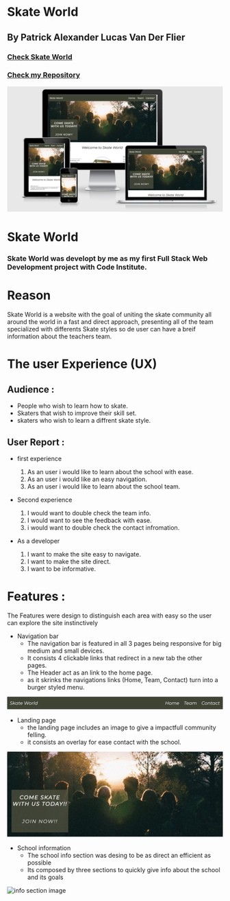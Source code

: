 # Skate World

## By Patrick Alexander Lucas Van Der Flier

### [Check Skate World](https://vanderpatrick.github.io/Skate-World/index.html)
### [Check my Repository](https://github.com/vanderpatrick/Skate-World)

![responsive image from the main screen](/assets/images/responsive.png)

# Skate World

### Skate World was developt by me as my first Full Stack Web Development project with Code Institute.

# Reason
Skate World is a website with the goal of uniting the skate community all around the world in a fast and direct approach, presenting all of the team specialized with differents Skate styles so de user can have a breif information about the teachers team.

# The user Experience (UX)

##  Audience : 

- People who wish to learn how to skate.
- Skaters that wish to improve their skill set.
- skaters who wish to learn a diffrent skate style.

## User Report : 

- first experience

    1. As an user i would like to learn about the school with ease.
    2. As an user i would like an easy navigation.
    3. As an user i would like to learn about the school team.

- Second experience

    1. I would want to double check the team info.
    2. I would want to see the feedback with ease.
    3. i would want to double check the contact infromation.

- As a developer    
    
    1. I want to make the site easy to navigate.
    2. I want to make the site direct. 
    3. I want to be informative.

# Features :

The Features were design to distinguish each area with easy so the user can explore the site instinctively

- Navigation bar
    - The navigation bar is featured in all 3 pages being responsive for big medium and small devices.
    - It consists 4 clickable links that redirect in a new tab the other pages. 
    - The Header act as an link to the home page.
    - as it skrinks the navigations links (Home, Team, Contact) turn into a burger styled menu.

 ![navigation bar image](/assets/images/navbar.png)

- Landing page
    - the landing page includes an image to give a impactfull community felling.
    - it consists an overlay for ease contact with the school.

![landing page image](/assets/images/hero-image-readme.png)

- School information
    - The school info section was desing to be as direct an efficient as possible
    - Its composed by three sections to quickly give info about the school and its goals

![info section image](/assets/images/info-content.png)

    

    







